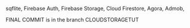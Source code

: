 
sqflite,
Firebase Auth,
Firebase Storage,
Cloud Firestore,
Agora,
Admob,


FINAL COMMIT is in the branch CLOUDSTORAGETUT
